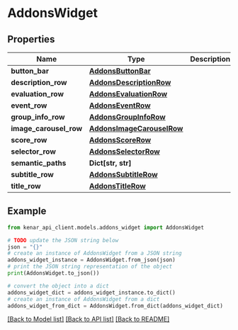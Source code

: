 # AddonsWidget


## Properties

Name | Type | Description | Notes
------------ | ------------- | ------------- | -------------
**button_bar** | [**AddonsButtonBar**](AddonsButtonBar.md) |  | [optional] 
**description_row** | [**AddonsDescriptionRow**](AddonsDescriptionRow.md) |  | [optional] 
**evaluation_row** | [**AddonsEvaluationRow**](AddonsEvaluationRow.md) |  | [optional] 
**event_row** | [**AddonsEventRow**](AddonsEventRow.md) |  | [optional] 
**group_info_row** | [**AddonsGroupInfoRow**](AddonsGroupInfoRow.md) |  | [optional] 
**image_carousel_row** | [**AddonsImageCarouselRow**](AddonsImageCarouselRow.md) |  | [optional] 
**score_row** | [**AddonsScoreRow**](AddonsScoreRow.md) |  | [optional] 
**selector_row** | [**AddonsSelectorRow**](AddonsSelectorRow.md) |  | [optional] 
**semantic_paths** | **Dict[str, str]** |  | [optional] 
**subtitle_row** | [**AddonsSubtitleRow**](AddonsSubtitleRow.md) |  | [optional] 
**title_row** | [**AddonsTitleRow**](AddonsTitleRow.md) |  | [optional] 

## Example

```python
from kenar_api_client.models.addons_widget import AddonsWidget

# TODO update the JSON string below
json = "{}"
# create an instance of AddonsWidget from a JSON string
addons_widget_instance = AddonsWidget.from_json(json)
# print the JSON string representation of the object
print(AddonsWidget.to_json())

# convert the object into a dict
addons_widget_dict = addons_widget_instance.to_dict()
# create an instance of AddonsWidget from a dict
addons_widget_from_dict = AddonsWidget.from_dict(addons_widget_dict)
```
[[Back to Model list]](../README.md#documentation-for-models) [[Back to API list]](../README.md#documentation-for-api-endpoints) [[Back to README]](../README.md)


